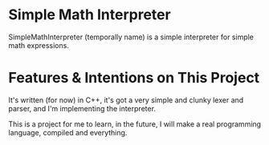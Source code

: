 # Simple Math Interpreter

SimpleMathInterpreter (temporally name) is a simple interpreter for simple math expressions.

# Features & Intentions on This Project

It's written (for now) in C++, it's got a very simple and clunky lexer and parser, and I'm implementing the interpreter.

This is a project for me to learn, in the future, I will make a real programming language, compiled and everything.